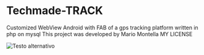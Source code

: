 # Techmade-TRACK
Customized WebView Android with FAB of a gps tracking platform written in php on mysql
This project was developed by Mario Montella
MY LICENSE

![Testo alternativo](https://play-lh.googleusercontent.com/VLbrVA1wCRFlMpu18mcd6bsIpeRdj2ffqWoUbXnTywuiRf5UPOXN-yPweF0UivQ8h_E=w2560-h1440-rw)

